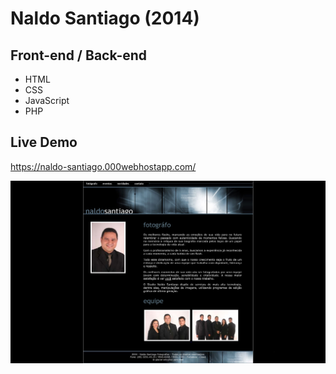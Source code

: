 # Naldo Santiago (2014)

## Front-end / Back-end

* HTML
* CSS
* JavaScript
* PHP

## Live Demo 

https://naldo-santiago.000webhostapp.com/

![screenshot](design/02-bio.jpg)
